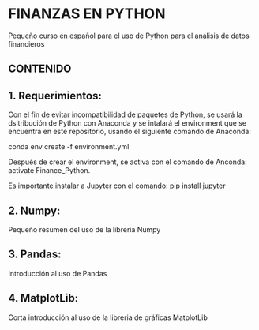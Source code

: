 # FINANZAS EN PYTHON
Pequeño curso en español para el uso de Python para el análisis de datos financieros

## CONTENIDO

## 1. Requerimientos:
Con el fin de evitar incompatibilidad de paquetes de Python, se usará la dsitribución de Python con Anaconda y se intalará el environment que se encuentra en este repositorio, usando el siguiente comando de Anaconda:

conda env create -f environment.yml

Después de crear el environment, se activa con el comando de Anconda:
activate Finance_Python.

Es importante instalar a Jupyter con el comando: pip install jupyter

## 2. Numpy:
Pequeño resumen del uso de la libreria Numpy

## 3. Pandas:
Introducción al uso de Pandas

## 4. MatplotLib:
Corta introducción al uso de la libreria de gráficas MatplotLib